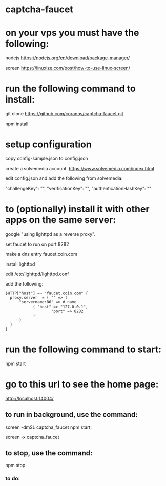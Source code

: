# captcha-faucet

# on your vps you must have the following:

  nodejs https://nodejs.org/en/download/package-manager/

  screen https://linuxize.com/post/how-to-use-linux-screen/

# run the following command to install:

  git clone https://github.com/coranos/captcha-faucet.git

  npm install

# setup configuration

  copy config-sample.json to config.json

  create a solvemedia account. https://www.solvemedia.com/index.html

  edit config.json and add the following from solvemedia:

  "challengeKey": "",
  "verificationKey": "",
  "authenticationHashKey": ""

# to (optionally) install it with other apps on the same server:

  google "using lighttpd as a reverse proxy".

  set faucet to run on port 8282

  make a dns entry faucet.coin.com

  install lighttpd

  edit /etc/lighttpd/lighttpd.conf

  add the following:

  ```
  $HTTP["host"] =~ "faucet.coin.com" {  
    proxy.server  = ( "" => (  
        "servername:80" => # name  
              ( "host" => "127.0.0.1",  
                      "port" => 8282  
              )  
        )  
    )  
  }  
```


# run the following command to start:

  npm start

# go to this url to see the home page:

  <http://localhost:14004/>

## to run in background, use the command:

  screen -dmSL captcha_faucet npm start;

  screen -x captcha_faucet

## to stop, use the command:

  npm stop

### to do:
